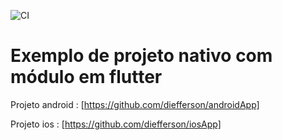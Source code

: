 ![CI](https://github.com/diefferson/flutterApp/workflows/CI/badge.svg)

# Exemplo de projeto nativo com módulo em flutter

Projeto android :  [https://github.com/diefferson/androidApp]

Projeto ios : [https://github.com/diefferson/iosApp]
